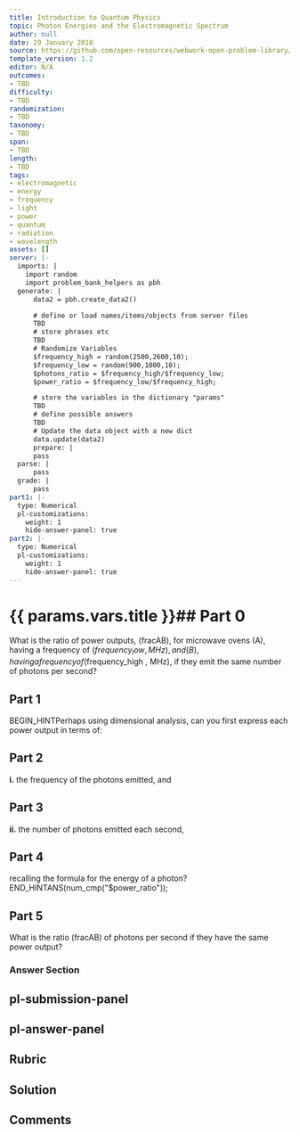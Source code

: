 ```yaml
---
title: Introduction to Quantum Physics
topic: Photon Energies and the Electromagnetic Spectrum
author: null
date: 29 January 2018
source: https://github.com/open-resources/webwork-open-problem-library/tree/master/Contrib/BrockPhysics/College_Physics_Urone/29.Introduction_to_Quantum_Physics/29-03.Photon_Energies_and_the_Electromagnetic_Spectrum/NU_U17_29_03_011.pg
template_version: 1.2
editor: N/A
outcomes:
- TBD
difficulty:
- TBD
randomization:
- TBD
taxonomy:
- TBD
span:
- TBD
length:
- TBD
tags:
- electromagnetic
- energy
- frequency
- light
- power
- quantum
- radiation
- wavelength
assets: []
server: |-
  imports: |
    import random
    import problem_bank_helpers as pbh
  generate: |
      data2 = pbh.create_data2()

      # define or load names/items/objects from server files
      TBD
      # store phrases etc
      TBD
      # Randomize Variables
      $frequency_high = random(2500,2600,10);
      $frequency_low = random(900,1000,10);
      $photons_ratio = $frequency_high/$frequency_low;
      $power_ratio = $frequency_low/$frequency_high;

      # store the variables in the dictionary "params"
      TBD
      # define possible answers
      TBD
      # Update the data object with a new dict
      data.update(data2)
      prepare: |
      pass
  parse: |
      pass
  grade: |
      pass
part1: |-
  type: Numerical
  pl-customizations:
    weight: 1
    hide-answer-panel: true
part2: |-
  type: Numerical
  pl-customizations:
    weight: 1
    hide-answer-panel: true
---
```


# {{ params.vars.title }}## Part 0 
What is the ratio of power outputs, (fracAB), for microwave ovens (A), having a frequency of ($frequency_low , MHz), and (B), having a frequency of ($frequency_high , MHz), if they emit the same number of photons per second? 
## Part 1 
BEGIN_HINTPerhaps using dimensional analysis, can you first express each power output in terms of: 
## Part 2 
<b>i.</b> the frequency of the photons emitted, and 
## Part 3 
<b>ii.</b> the number of photons emitted each second, 
## Part 4 
recalling the formula for the energy of a photon?END_HINTANS(num_cmp("$power_ratio")); 
## Part 5 
What is the ratio (fracAB) of photons per second if they have the same power output? 


### Answer Section 


## pl-submission-panel 


## pl-answer-panel 


## Rubric 


## Solution 


## Comments 


